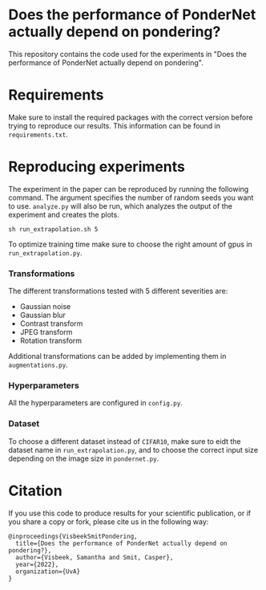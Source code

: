 # Does the performance of PonderNet actually depend on pondering?
This repository contains the code used for the experiments in "Does the performance of PonderNet actually depend on pondering".

# Requirements

Make sure to install the required packages with the correct version before trying to reproduce our results. This information can be found in `requirements.txt`.

# Reproducing experiments
The experiment in the paper can be reproduced by running the following command. The argument specifies the number of random seeds you want to use. `analyze.py` will also be run, which analyzes the output of the experiment and creates the plots.

```
sh run_extrapolation.sh 5
```

To optimize training time make sure to choose the right amount of gpus in `run_extrapolation.py`.


### Transformations
The different transformations tested with 5 different severities are:
- Gaussian noise
- Gaussian blur
- Contrast transform
- JPEG transform
- Rotation transform

Additional transformations can be added by implementing them in `augmentations.py`.

### Hyperparameters
All the hyperparameters are configured in `config.py`.

### Dataset
To choose a different dataset instead of `CIFAR10`, make sure to eidt the dataset name in `run_extrapolation.py`, and to choose the correct input size depending on the image size in `pondernet.py`.
# Citation
If you use this code to produce results for your scientific publication, or if you share a copy or fork, please cite us in the following way:

```
@inproceedings{VisbeekSmitPondering,
  title={Does the performance of PonderNet actually depend on pondering?},
  author={Visbeek, Samantha and Smit, Casper},
  year={2022},
  organization={UvA}
}
```


